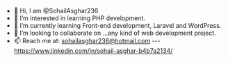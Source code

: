 - 👋 Hi, I am @SohailAsghar236
- 👀 I’m interested in learning PHP development.
- 🌱 I’m currently learning Front-end development, Laravel and WordPress.
- 💞️ I’m looking to collaborate on ...any kind of web development project.
- 📫 Reach me at:
  sohailasghar236@hotmail.com --- https://www.linkedin.com/in/sohail-asghar-b4b7a2134/

<!---
SohailAsghar236/SohailAsghar236 is a ✨ special ✨ repository because its `README.md` (this file) appears on your GitHub profile.
You can click the Preview link to take a look at your changes.
--->
